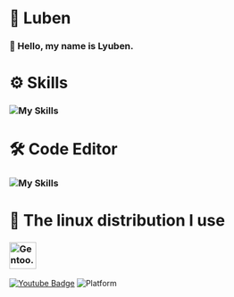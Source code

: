   # 📌 Luben
### 👋 Hello, my name is **Lyuben.**
# ⚙️ Skills
###    ![My Skills](https://skillicons.dev/icons?i=python,c,lua,html,rust)
# 🛠️ Code Editor
###    ![My Skills](https://skillicons.dev/icons?i=neovim)
# 🐧 The linux distribution I use
### <img src="https://cdn.discordapp.com/attachments/1117056616928378912/1117932411758583948/image.png" style="max-width: 100%;" width="48" title=Gentoo. />      
[![Youtube Badge](https://img.shields.io/youtube/channel/subscribers/UC0RL_1zazhFnqplgCflSrlg?style=social)](https://www.youtube.com/@bor666)
![Platform](https://img.shields.io/badge/platform-%20%7C%20Linux-%23989898)
